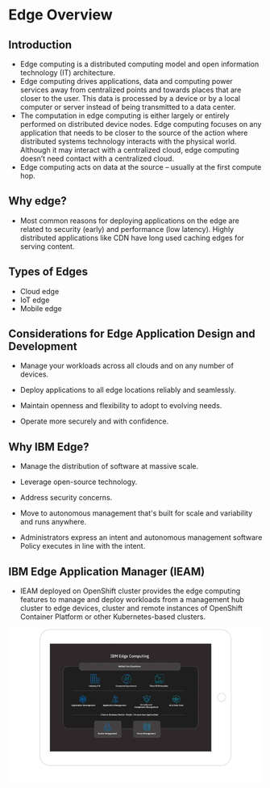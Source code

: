 # Edge Overview

## Introduction

- Edge computing is a distributed computing model and open information technology (IT) architecture.
- Edge computing drives applications, data and computing power services away from centralized points and towards places 
  that are closer to the user. This data is processed by a device or by a local computer or server instead of being 
  transmitted to a data center.
- The computation in edge computing is either largely or entirely performed on distributed device nodes. 
  Edge computing focuses on any application that needs to be closer to the source of the action where distributed 
  systems technology interacts with the physical world. Although it may interact with a centralized cloud, 
  edge computing doesn’t need contact with a centralized cloud.
- Edge computing acts on data at the source – usually at the first compute hop.

## Why edge?

- Most common reasons for deploying applications on the edge are related to security 
  (early) and performance (low latency). Highly distributed applications like CDN have long used caching edges 
  for serving content.

## Types of Edges

- Cloud edge
- IoT edge
- Mobile edge

## Considerations for Edge Application Design and Development

- Manage your workloads across all clouds and on any number of devices.

- Deploy applications to all edge locations reliably and seamlessly.

- Maintain openness and flexibility to adopt to evolving needs.

- Operate more securely and with confidence.

## Why IBM Edge?

- Manage the distribution of software at massive scale.

- Leverage open\-source technology.

- Address security concerns.

- Move to autonomous management that's built for scale and variability and runs anywhere.

- Administrators express an intent and autonomous management software Policy executes in line with the intent.

## IBM Edge Application Manager (IEAM)
- IEAM deployed on OpenShift cluster provides the edge computing features to manage and deploy workloads 
  from a management hub cluster to edge devices, cluster and remote instances of OpenShift Container Platform 
  or other Kubernetes-based clusters.

<img src="images/ibm-edge.png" />